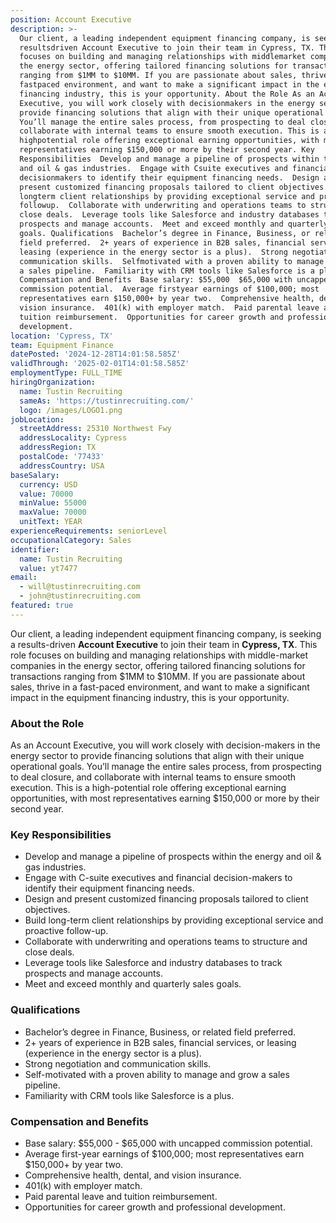 ```yaml
---
position: Account Executive
description: >-
  Our client, a leading independent equipment financing company, is seeking a
  resultsdriven Account Executive to join their team in Cypress, TX. This role
  focuses on building and managing relationships with middlemarket companies in
  the energy sector, offering tailored financing solutions for transactions
  ranging from $1MM to $10MM. If you are passionate about sales, thrive in a
  fastpaced environment, and want to make a significant impact in the equipment
  financing industry, this is your opportunity. About the Role As an Account
  Executive, you will work closely with decisionmakers in the energy sector to
  provide financing solutions that align with their unique operational goals.
  You’ll manage the entire sales process, from prospecting to deal closure, and
  collaborate with internal teams to ensure smooth execution. This is a
  highpotential role offering exceptional earning opportunities, with most
  representatives earning $150,000 or more by their second year. Key
  Responsibilities  Develop and manage a pipeline of prospects within the energy
  and oil & gas industries.  Engage with Csuite executives and financial
  decisionmakers to identify their equipment financing needs.  Design and
  present customized financing proposals tailored to client objectives.  Build
  longterm client relationships by providing exceptional service and proactive
  followup.  Collaborate with underwriting and operations teams to structure and
  close deals.  Leverage tools like Salesforce and industry databases to track
  prospects and manage accounts.  Meet and exceed monthly and quarterly sales
  goals. Qualifications  Bachelor’s degree in Finance, Business, or related
  field preferred.  2+ years of experience in B2B sales, financial services, or
  leasing (experience in the energy sector is a plus).  Strong negotiation and
  communication skills.  Selfmotivated with a proven ability to manage and grow
  a sales pipeline.  Familiarity with CRM tools like Salesforce is a plus.
  Compensation and Benefits  Base salary: $55,000  $65,000 with uncapped
  commission potential.  Average firstyear earnings of $100,000; most
  representatives earn $150,000+ by year two.  Comprehensive health, dental, and
  vision insurance.  401(k) with employer match.  Paid parental leave and
  tuition reimbursement.  Opportunities for career growth and professional
  development.
location: 'Cypress, TX'
team: Equipment Finance
datePosted: '2024-12-28T14:01:58.585Z'
validThrough: '2025-02-01T14:01:58.585Z'
employmentType: FULL_TIME
hiringOrganization:
  name: Tustin Recruiting
  sameAs: 'https://tustinrecruiting.com/'
  logo: /images/LOGO1.png
jobLocation:
  streetAddress: 25310 Northwest Fwy
  addressLocality: Cypress
  addressRegion: TX
  postalCode: '77433'
  addressCountry: USA
baseSalary:
  currency: USD
  value: 70000
  minValue: 55000
  maxValue: 70000
  unitText: YEAR
experienceRequirements: seniorLevel
occupationalCategory: Sales
identifier:
  name: Tustin Recruiting
  value: yt7477
email:
  - will@tustinrecruiting.com
  - john@tustinrecruiting.com
featured: true
---
```


Our client, a leading independent equipment financing company, is seeking a results-driven **Account Executive** to join their team in **Cypress, TX**. This role focuses on building and managing relationships with middle-market companies in the energy sector, offering tailored financing solutions for transactions ranging from $1MM to $10MM. If you are passionate about sales, thrive in a fast-paced environment, and want to make a significant impact in the equipment financing industry, this is your opportunity.  

### About the Role
As an Account Executive, you will work closely with decision-makers in the energy sector to provide financing solutions that align with their unique operational goals. You’ll manage the entire sales process, from prospecting to deal closure, and collaborate with internal teams to ensure smooth execution. This is a high-potential role offering exceptional earning opportunities, with most representatives earning $150,000 or more by their second year.  

### Key Responsibilities
- Develop and manage a pipeline of prospects within the energy and oil & gas industries.  
- Engage with C-suite executives and financial decision-makers to identify their equipment financing needs.  
- Design and present customized financing proposals tailored to client objectives.  
- Build long-term client relationships by providing exceptional service and proactive follow-up.  
- Collaborate with underwriting and operations teams to structure and close deals.  
- Leverage tools like Salesforce and industry databases to track prospects and manage accounts.  
- Meet and exceed monthly and quarterly sales goals.  

### Qualifications
- Bachelor’s degree in Finance, Business, or related field preferred.  
- 2+ years of experience in B2B sales, financial services, or leasing (experience in the energy sector is a plus).  
- Strong negotiation and communication skills.  
- Self-motivated with a proven ability to manage and grow a sales pipeline.  
- Familiarity with CRM tools like Salesforce is a plus.  

### Compensation and Benefits
- Base salary: $55,000 - $65,000 with uncapped commission potential.  
- Average first-year earnings of $100,000; most representatives earn $150,000+ by year two.  
- Comprehensive health, dental, and vision insurance.  
- 401(k) with employer match.  
- Paid parental leave and tuition reimbursement.  
- Opportunities for career growth and professional development.  
